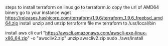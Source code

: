 steps to install terraform on linux
go to terraform.io
copy the url of AMD64 binery
go to your instance wget https://releases.hashicorp.com/terraform/1.9.6/terraform_1.9.6_freebsd_amd64.zip
install unzip and unzip terraform file
mv terraform to /usr/local/bin


install aws cli
curl "https://awscli.amazonaws.com/awscli-exe-linux-x86_64.zip" -o "awscliv2.zip"
unzip awscliv2.zip
sudo ./aws/install
